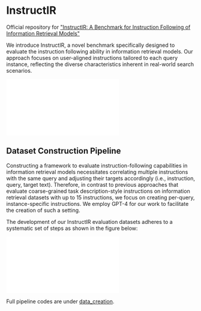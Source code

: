 # InstructIR

Official repository for ["InstructIR: A Benchmark for Instruction Following of Information Retrieval Models"]()

We introduce InstructIR, a novel benchmark specifically designed to evaluate the instruction following ability in information retrieval models. Our approach focuses on user-aligned instructions tailored to each query instance, reflecting the diverse characteristics inherent in real-world search scenarios.

![InstructIR](assets/figure_main_instructIR.pdf)

## Dataset Construction Pipeline

Constructing a framework to evaluate instruction-following capabilities in information retrieval models necessitates correlating multiple instructions with the same query and adjusting their targets accordingly (i.e., instruction, query, target text). Therefore, in contrast to previous approaches that evaluate coarse-grained task description-style instructions on information retrieval datasets with up to 15 instructions, we focus on creating per-query, instance-specific instructions. We employ GPT-4 for our work to facilitate the creation of such a setting.

The development of our InstructIR evaluation datasets adheres to a systematic set of steps as shown in the figure below:

![Dataset Construction Pipeline](assets/figure_datacreation_pipeline.pdf)

Full pipeline codes are under [data_creation](data_creation/).
